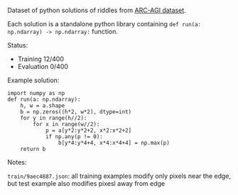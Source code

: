 Dataset of python solutions of riddles from [ARC-AGI dataset](https://github.com/fchollet/ARC-AGI).

Each solution is a standalone python library containing `def run(a: np.ndarray) -> np.ndarray:` function.

Status:
- Training 12/400
- Evaluation 0/400

Example solution:
```
import numpy as np
def run(a: np.ndarray):
    h, w = a.shape
    b = np.zeros((h*2, w*2), dtype=int)
    for y in range(h//2):
        for x in range(w//2):
            p = a[y*2:y*2+2, x*2:x*2+2]
            if np.any(p != 0):
                b[y*4:y*4+4, x*4:x*4+4] = np.max(p)
    return b
```

Notes:

`train/9aec4887.json`: all training examples modify only pixels near the edge, but test example also modifies pixesl away from edge
